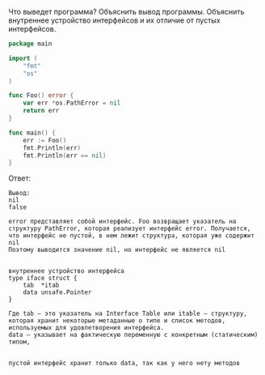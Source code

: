 Что выведет программа? Объяснить вывод программы. Объяснить внутреннее устройство интерфейсов и их отличие от пустых интерфейсов.

```go
package main

import (
	"fmt"
	"os"
)

func Foo() error {
	var err *os.PathError = nil
	return err
}

func main() {
	err := Foo()
	fmt.Println(err)
	fmt.Println(err == nil)
}
```

Ответ:  
```
Вывод:   
nil  
false

error представляет собой интерфейс. Foo возвращает указатель на структуру PathError, которая реализует интерфейс error. Получается, что интерфейс не пустой, в нем лежит структура, которая уже содержит nil
Поэтому выводится значение nil, но интерфейс не является nil


внутреннее устройство интерфейса
type iface struct {
    tab  *itab
    data unsafe.Pointer
}

Где tab — это указатель на Interface Table или itable — структуру, которая хранит некоторые метаданные о типе и список методов, используемых для удовлетворения интерфейса.
data — указывает на фактическую переменную с конкретным (статическим) типом,


пустой интерфейс хранит только data, так как у него нету методов
```

